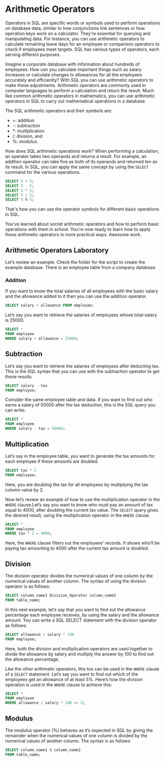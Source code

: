 # Arithmetic Operators

Operators in SQL are specific words or symbols used to perform operations on database data, similar to how conjunctions link sentences or how operation keys work on a calculator. They're essential for querying and manipulating data. For instance, you can use arithmetic operators to calculate remaining leave days for an employee or comparison operators to check if employees meet targets. SQL has various types of operators, each serving different purposes.

Imagine a corporate database with information about hundreds of employees. How can you calculate important things such as salary increases or calculate changes to allowances for all the employees accurately and efficiently? With SQL you can use arithmetic operators to make these adjustments. Arithmetic operators are commonly used in computer languages to perform a calculation and return the result. Much like common arithmetic operators in mathematics, you can use arithmetic operators in SQL to carry out mathematical operations in a database.

The SQL arithmetic operators and their symbols are:

   + +: addition
   + -: subtraction
   + *: multiplication
   + /: division, and
   + %: modulus.

How does SQL arithmetic operations work? When performing a calculation, an operator takes two operands and returns a result. For example, an addition operator can take five as both of its operands and returned ten as its result. In SQL, you can apply the same concept by using the `SELECT` command for the various operations.


```sql
SELECT 5 + 5;
SELECT 5 - 5;
SELECT 5 * 5;
SELECT 5 / 5;
SELECT 5 % 5;

```

That's how you can use the operator symbols for different basic operations in SQL.

You've learned about secret arithmetic operators and how to perform basic operations with them in school. You're now ready to learn how to apply these arithmetic operators in more practical ways. Awesome work.


## Arithmetic Operators Laboratory

Let’s review an example. Check the folder for the script to create the example database. There is an employee table from a company database.


### Addition

If you want to know the total salaries of all employees with the basic salary and the allowance added to it then you can use the addition operator.


```sql
SELECT salary + allowance FROM employee; 

```

Let’s say you want to retrieve the salaries of employees whose total salary is 25000.


```sql
SELECT * 
FROM employee 
WHERE salary + allowance = 25000; 

```


## Subtraction

Let’s say you want to retrieve the salaries of employees after deducting tax. This is the SQL syntax that you can use with the subtraction operator to get these results.


```sql
SELECT salary - tax 
FROM employee; 

```

Consider the same employee table and data. If you want to find out who earns a salary of 50000 after the tax deduction, this is the SQL query you can write:


```sql
SELECT * 
FROM employee 
WHERE salary - tax = 50000; 

```


## Multiplication

Let’s say in the employee table, you want to generate the tax amounts for each employee if these amounts are doubled.


```sql
SELECT tax * 2
FROM employee;

```

Here, you are doubling the tax for all employees by multiplying the tax column value by 2.

Now let’s review an example of how to use the multiplication operator in the `WHERE` clause.Let’s say you want to know who must pay an amount of tax equal to 4000, after doubling the current tax value. The `SELECT` query gives the desired result, using the multiplication operator in the `WHERE` clause.


```sql
SELECT *  
FROM employee 
WHERE tax * 2 = 4000; 

```

Here, the `WHERE` clause filters out the employees’ records. It shows who’ll be paying tax amounting to 4000 after the current tax amount is doubled.


## Division

The division operator divides the numerical values of one column by the numerical values of another column. The syntax of using the division operator is as follows:


```sql
SELECT column_name1 Division_Operator column_name2
FROM table_name;

```

In this next example, let’s say that you want to find out the allowance percentage each employee receives, by using the salary and the allowance amount. You can write a SQL SELECT statement with the division operator as follows:


```sql
SELECT allowance / salary * 100
FROM employee;

```

Here, both the division and multiplication operators are used together to divide the allowance by salary and multiply the answer by 100 to find out the allowance percentage.

Like the other arithmetic operators, this too can be used in the `WHERE` clause of a `SELECT` statement. Let’s say you want to find out which of the employees get an allowance of at least 5%. Here’s how the division operation is used in the `WHERE` clause to achieve this:


```sql
SELECT *  
FROM employee 
WHERE allowance / salary * 100 >= 5; 

```


## Modulus

The modulus operator (%) behaves as it’s expected in SQL by giving the remainder when the numerical values of one column is divided by the numerical values of another column. The syntax is as follows:


```sql
SELECT column_name1 % column_name2
FROM table_name;   

```

